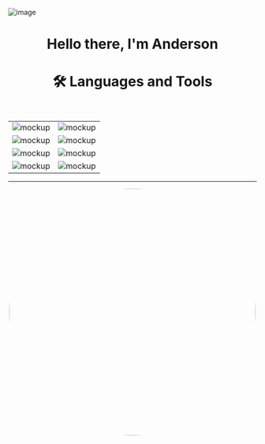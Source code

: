 ![image](https://user-images.githubusercontent.com/94204560/220784800-5b4bace0-66fe-49c6-8451-8a590e2b24d6.png)


<div align="center">
<h1> Hello there, I'm Anderson </h1>
</div>

<div align="center">
  <h1> 🛠️ Languages and Tools </h1>
</div>

 </br>


<table>
  <tr>
     <td><img src="https://user-images.githubusercontent.com/94204560/220774325-18eea7f8-b4d4-4e21-ac73-444b1f39263e.png" alt="mockup"/></td>
    <td><img src="https://user-images.githubusercontent.com/94204560/220775443-b7fd445d-0922-4f49-8937-c8d7654ee5d6.png" alt="mockup"/></td>
 </tr>
 <tr>
    <td><img src="https://user-images.githubusercontent.com/94204560/220776450-06c5d213-f5fc-4415-8036-174e8c1501c6.png" alt="mockup"/></td>
    <td><img src="https://user-images.githubusercontent.com/94204560/220776744-bf407025-13e5-463b-98dc-0c42d7e497c9.png" alt="mockup"/></td>
  </tr>
    <tr>
     <td><img src="https://user-images.githubusercontent.com/94204560/220778698-043fb22d-5f9f-4195-86a5-8a1abdc7e237.png" alt="mockup"/></td>
    <td><img src="https://user-images.githubusercontent.com/94204560/220781285-7376b131-295f-470f-8080-604b847a05eb.png" alt="mockup"/></td>
 </tr>
    <tr>
     <td><img src="https://user-images.githubusercontent.com/94204560/220782753-e4dab9bb-99e0-431f-aa87-4981b958c95b.png" alt="mockup"/></td>
    <td><img src="https://user-images.githubusercontent.com/94204560/220784329-e0db9233-b92d-4cb5-b8f7-1e6f85c62456.png" alt="mockup"/></td>
 </tr>
</table>


 
 ---
 <div align="center">
  <kbd>
    <img src="https://user-images.githubusercontent.com/94204560/220208543-a7a8c3aa-4a70-48a4-b2a1-01b3449cb0a6.gif" height="auto" width="500" style="border-radius:50%">
  </kbd>
  
</div>







